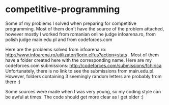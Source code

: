 # competitive-programming

Some of my problems I solved when preparing for competitive programming. Most of them don't have the source of the problem attached, however mostly I worked from romanian online judge infoarena.ro, from polish judge main.edu.pl and from codeforces.com

Here are the problems solved from infoarena.ro: http://www.infoarena.ro/utilizator/florin.elfus?action=stats . Most of them have a folder created here with the corresponding name.
Here are my codeforces.com submissions: http://codeforces.com/submissions/fchirica
Unfortunately, there is no link to see the submissions from main.edu.pl. However, folders containing 3 seemingly random letters are probably from there :)

Some sources were made when I was very young, so my coding style can be awful at times. The code should get more clear as I get older :)
